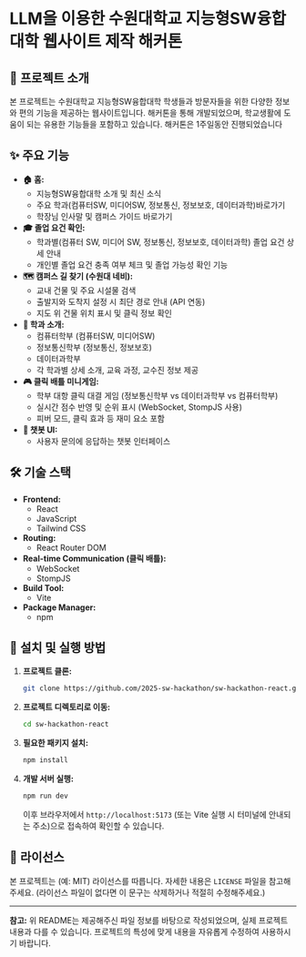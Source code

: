 # LLM을 이용한 수원대학교 지능형SW융합대학 웹사이트 제작 해커톤

## 🌟 프로젝트 소개

본 프로젝트는 수원대학교 지능형SW융합대학 학생들과 방문자들을 위한 다양한 정보와 편의 기능을 제공하는 웹사이트입니다. 해커톤을 통해 개발되었으며, 학교생활에 도움이 되는 유용한 기능들을 포함하고 있습니다. 해커톤은 1주일동안 진행되었습니다

## ✨ 주요 기능

*   **🏠 홈:**
    *   지능형SW융합대학 소개 및 최신 소식
    *   주요 학과(컴퓨터SW, 미디어SW, 정보통신, 정보보호, 데이터과학)바로가기
    *   학장님 인사말 및 캠퍼스 가이드 바로가기
*   **🎓 졸업 요건 확인:**
    *   학과별(컴퓨터 SW, 미디어 SW, 정보통신, 정보보호, 데이터과학) 졸업 요건 상세 안내
    *   개인별 졸업 요건 충족 여부 체크 및 졸업 가능성 확인 기능
*   **🗺️ 캠퍼스 길 찾기 (수원대 네비):**
    *   교내 건물 및 주요 시설물 검색
    *   출발지와 도착지 설정 시 최단 경로 안내 (API 연동)
    *   지도 위 건물 위치 표시 및 클릭 정보 확인
*   **🏢 학과 소개:**
    *   컴퓨터학부 (컴퓨터SW, 미디어SW)
    *   정보통신학부 (정보통신, 정보보호)
    *   데이터과학부
    *   각 학과별 상세 소개, 교육 과정, 교수진 정보 제공
*   **🎮 클릭 배틀 미니게임:**
    *   학부 대항 클릭 대결 게임 (정보통신학부 vs 데이터과학부 vs 컴퓨터학부)
    *   실시간 점수 반영 및 순위 표시 (WebSocket, StompJS 사용)
    *   피버 모드, 클릭 효과 등 재미 요소 포함
*   **💬 챗봇 UI:**
    *   사용자 문의에 응답하는 챗봇 인터페이스

## 🛠️ 기술 스택

*   **Frontend:**
    *   React
    *   JavaScript
    *   Tailwind CSS
*   **Routing:**
    *   React Router DOM
*   **Real-time Communication (클릭 배틀):**
    *   WebSocket
    *   StompJS
*   **Build Tool:**
    *   Vite
*   **Package Manager:**
    *   npm

## 🚀 설치 및 실행 방법

1.  **프로젝트 클론:**
    ```bash
    git clone https://github.com/2025-sw-hackathon/sw-hackathon-react.git
    ```
2.  **프로젝트 디렉토리로 이동:**
    ```bash
    cd sw-hackathon-react
    ```
3.  **필요한 패키지 설치:**
    ```bash
    npm install
    ```
4.  **개발 서버 실행:**
    ```bash
    npm run dev
    ```
    이후 브라우저에서 `http://localhost:5173` (또는 Vite 실행 시 터미널에 안내되는 주소)으로 접속하여 확인할 수 있습니다.
    
## 📄 라이선스

본 프로젝트는 (예: MIT) 라이선스를 따릅니다. 자세한 내용은 `LICENSE` 파일을 참고해주세요. (라이선스 파일이 없다면 이 문구는 삭제하거나 적절히 수정해주세요.)

---

**참고:** 위 README는 제공해주신 파일 정보를 바탕으로 작성되었으며, 실제 프로젝트 내용과 다를 수 있습니다. 프로젝트의 특성에 맞게 내용을 자유롭게 수정하여 사용하시기 바랍니다.
